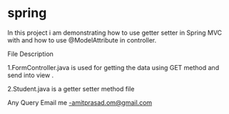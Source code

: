 spring
======

In this project i am demonstrating how to use getter setter in Spring MVC with and how to use @ModelAttribute in controller.

File Description 

1.FormController.java is used for getting the data using GET method  and send into view .

2.Student.java is a getter setter method file 

Any Query Email me -amitprasad.om@gmail.com
